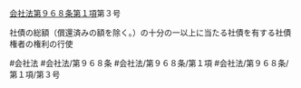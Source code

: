[会社法第９６８条第１項](会社法＿＿＿＿第９６８条第１項)第３号

社債の総額（償還済みの額を除く。）の十分の一以上に当たる社債を有する社債権者の権利の行使


#会社法
#会社法/第９６８条
#会社法/第９６８条/第１項
#会社法/第９６８条/第１項/第３号
